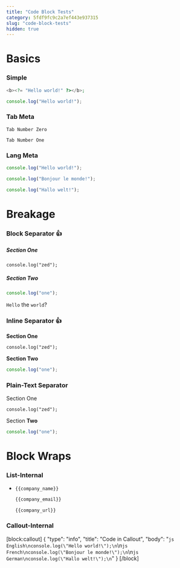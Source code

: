 ```yaml
---
title: "Code Block Tests"
category: 5fdf9fc9c2a7ef443e937315
slug: "code-block-tests"
hidden: true
---
```

Basics
===

### Simple
```php
<b><?= "Hello world!" ?></b>;
```
```js
console.log("Hello world!");
```

### Tab Meta
``` Zed
Tab Number Zero
```
``` One
Tab Number One
```

### Lang Meta
```js English
console.log("Hello world!");
```
```js French
console.log("Bonjour le monde!");
```
```js German
console.log("Hallo welt!");
```

Breakage
===

### Block Separator 👍

##### Section One
``` Plain
console.log("zed");
```
##### Section Two
```js Highlighted
console.log("one");
```
`Hello` the `world`?

### Inline Separator 👍

**Section One**
``` Plain
console.log("zed");
```
**Section Two**
```js Highlighted
console.log("one");
```

### Plain-Text Separator

Section One
``` Plain
console.log("zed");
```
Section **Two**
```js Highlighted
console.log("one");
```

Block Wraps
===

### List-Internal
* ``` Name
  {{company_name}}
  ```
  ``` Email
  {{company_email}}
  ```
  ``` URL
  {{company_url}}
  ```

### Callout-Internal
[block:callout]
{
  "type": "info",
  "title": "Code in Callout",
  "body": "```js English\nconsole.log(\"Hello world!\");\n```\n```js French\nconsole.log(\"Bonjour le monde!\");\n```\n```js German\nconsole.log(\"Hallo welt!\");\n```"
}
[/block]
